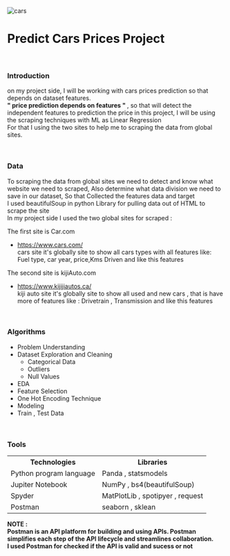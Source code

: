 <img src="https://user-images.githubusercontent.com/88141348/143787198-c066e9eb-d194-453a-b7ba-c30f35c8da6c.png" alt="cars" style="margin-right: 50px;">

<h1> Predict Cars Prices Project  </h1>

<br>


<h3> Introduction</h3> 
 <p>on my project side, I will be working with cars prices prediction so that depends on dataset features. <br>
<b> " price prediction depends on features " </b>, so that will detect the independent features to prediction the price  
in this project, I will be using the scraping techniques with ML as Linear Regression <br>
  For that I using the two sites to help me to scraping the data from global sites.
</p>
<br> 


<h3> Data</h3> 
<p>To scraping the data from global sites we need to detect and know what website we need to scraped, Also determine what data division we need to save in our dataset, So that
Collected the features data and target <br>
I used beautifulSoup in python Library for pulling data out of HTML to scrape the site <br>
In my project side I used the two global sites for scraped : <br>
 
The first site is Car.com <br>
- https://www.cars.com/ <br>
cars site it's globally site to show all cars types with all features like:  Fuel type, car year, price,Kms Driven and like this features <br>

The second site is kijiAuto.com <br>
- https://www.kijijiautos.ca/<br>
kiji auto site it's globally site to show all used and new cars , 
that is have more of features like :  Drivetrain , Transmission and like this features </p>

<br>
<h3> Algorithms </h3> 
<ul>
  <li>Problem Understanding </li>
  <li>Dataset Exploration and Cleaning 
    <ul>
      <li>Categorical Data </li>
      <li>Outliers</li>
       <li>Null Values</li>
    </ul>
  </li>
  <li>EDA</li>
   <li>Feature Selection </li>
   <li>One Hot Encoding Technique</li>
    <li>Modeling </li>
    <li>Train , Test Data </li>
</ul>

<br>
<h3> Tools </h3> 
<table>
  <tr>
    <th>Technologies </th>
    <th>Libraries </th>
  </tr>
  
  <tr>
    <td>Python program language </td>
    <td>Panda , statsmodels</td>
  </tr>
  <tr>
    <td>Jupiter Notebook</td>
    <td>NumPy , bs4(beautifulSoup)</td>
  </tr>
  <tr>
    <td>Spyder</td>
    <td>MatPlotLib , spotipyer , request</td>
  </tr>
    <tr>
    <td>Postman</td>
    <td>seaborn , sklean </td>
  </tr>

</table>
<b>NOTE : <br>
Postman is an API platform for building and using APIs. Postman simplifies each step of the API lifecycle and streamlines collaboration.
<br> 
I used Postman for checked if the API is valid and sucess or not </b> 










